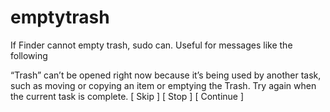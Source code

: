 # emptytrash

If Finder cannot empty trash, sudo can. Useful for messages like the following 

“Trash” can’t be opened right now because it’s being used by another task, 
such as moving or copying an item or emptying the Trash. Try again when the 
current task is complete. 
                                         [ Skip ] [ Stop ] [ Continue ]

